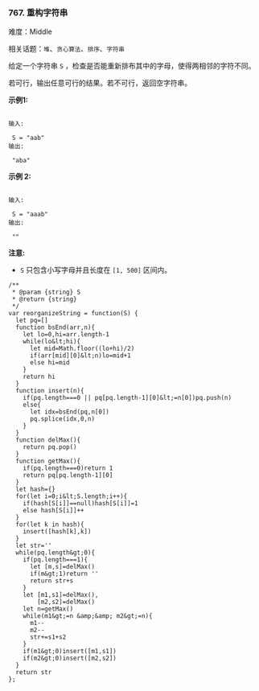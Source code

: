 ### 767. 重构字符串

难度：Middle

相关话题：`堆`、`贪心算法`、`排序`、`字符串`

给定一个字符串 `S` ，检查是否能重新排布其中的字母，使得两相邻的字符不同。



若可行，输出任意可行的结果。若不可行，返回空字符串。



 **示例1:** 





```

输入:

 S = "aab"
输出:

 "aba"

```

 **示例 2:** 





```

输入:

 S = "aaab"
输出:

 ""

```

 **注意:** 





*  `S`  只包含小写字母并且长度在 `[1, 500]` 区间内。






```
/**
 * @param {string} S
 * @return {string}
 */
var reorganizeString = function(S) {
  let pq=[]
  function bsEnd(arr,n){
    let lo=0,hi=arr.length-1
    while(lo&lt;hi){
      let mid=Math.floor((lo+hi)/2)
      if(arr[mid][0]&lt;n)lo=mid+1
      else hi=mid
    }
    return hi
  }
  function insert(n){
    if(pq.length===0 || pq[pq.length-1][0]&lt;=n[0])pq.push(n)
    else{
      let idx=bsEnd(pq,n[0])
      pq.splice(idx,0,n)
    }
  }
  function delMax(){
    return pq.pop()
  }
  function getMax(){
    if(pq.length===0)return 1
    return pq[pq.length-1][0]
  }
  let hash={}
  for(let i=0;i&lt;S.length;i++){
    if(hash[S[i]]==null)hash[S[i]]=1
    else hash[S[i]]++
  }
  for(let k in hash){
    insert([hash[k],k])
  }
  let str=''
  while(pq.length&gt;0){
    if(pq.length===1){
      let [m,s]=delMax()
      if(m&gt;1)return ''
      return str+s
    }
    let [m1,s1]=delMax(),
        [m2,s2]=delMax()
    let n=getMax()
    while(m1&gt;=n &amp;&amp; m2&gt;=n){
      m1--
      m2--
      str+=s1+s2
    }
    if(m1&gt;0)insert([m1,s1])
    if(m2&gt;0)insert([m2,s2])
  }
  return str
};



```
